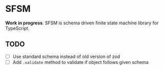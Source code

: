 # SFSM

**Work in progress**. SFSM is schema driven finite state machine library for TypeScript.

## TODO

- [ ] Use standard schema instead of old version of zod
- [ ] Add `.validate` method to validate if object follows given schema
